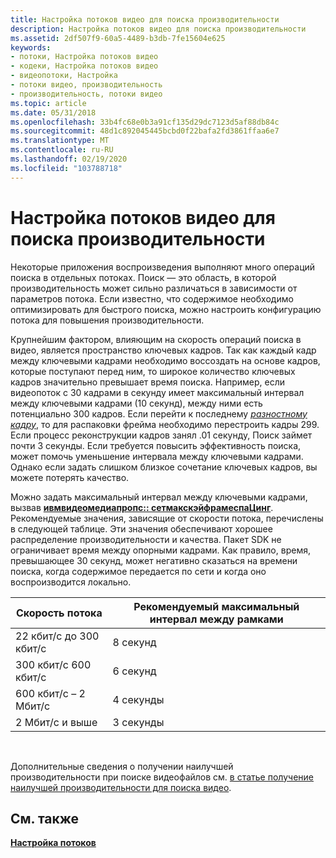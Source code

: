 ```yaml
---
title: Настройка потоков видео для поиска производительности
description: Настройка потоков видео для поиска производительности
ms.assetid: 2df507f9-60a5-4489-b3db-7fe15604e625
keywords:
- потоки, Настройка потоков видео
- кодеки, Настройка потоков видео
- видеопотоки, Настройка
- потоки видео, производительность
- производительность, потоки видео
ms.topic: article
ms.date: 05/31/2018
ms.openlocfilehash: 33b4fc68e0b3a91cf135d29dc7123d5af88db84c
ms.sourcegitcommit: 48d1c892045445bcbd0f22bafa2fd3861ffaa6e7
ms.translationtype: MT
ms.contentlocale: ru-RU
ms.lasthandoff: 02/19/2020
ms.locfileid: "103788718"
---
```

# <a name="configuring-video-streams-for-seeking-performance"></a>Настройка потоков видео для поиска производительности

Некоторые приложения воспроизведения выполняют много операций поиска в отдельных потоках. Поиск — это область, в которой производительность может сильно различаться в зависимости от параметров потока. Если известно, что содержимое необходимо оптимизировать для быстрого поиска, можно настроить конфигурацию потока для повышения производительности.

Крупнейшим фактором, влияющим на скорость операций поиска в видео, является пространство ключевых кадров. Так как каждый кадр между ключевыми кадрами необходимо воссоздать на основе кадров, которые поступают перед ним, то широкое количество ключевых кадров значительно превышает время поиска. Например, если видеопоток с 30 кадрами в секунду имеет максимальный интервал между ключевыми кадрами (10 секунд), между ними есть потенциально 300 кадров. Если перейти к последнему [*разностному кадру*](wmformat-glossary.md), то для распаковки фрейма необходимо перестроить кадры 299. Если процесс реконструкции кадров занял .01 секунду, Поиск займет почти 3 секунды. Если требуется повысить эффективность поиска, может помочь уменьшение интервала между ключевыми кадрами. Однако если задать слишком близкое сочетание ключевых кадров, вы можете потерять качество.

Можно задать максимальный интервал между ключевыми кадрами, вызвав [**ивмвидеомедиапропс:: сетмакскэйфрамеспаЦинг**](/previous-versions/windows/desktop/api/Wmsdkidl/nf-wmsdkidl-iwmvideomediaprops-setmaxkeyframespacing). Рекомендуемые значения, зависящие от скорости потока, перечислены в следующей таблице. Эти значения обеспечивают хорошее распределение производительности и качества. Пакет SDK не ограничивает время между опорными кадрами. Как правило, время, превышающее 30 секунд, может негативно сказаться на времени поиска, когда содержимое передается по сети и когда оно воспроизводится локально.



| Скорость потока             | Рекомендуемый максимальный интервал между рамками |
|----------------------|-------------------------------------|
| 22 кбит/с до 300 кбит/с  | 8 секунд                           |
| 300 кбит/с 600 кбит/с | 6 секунд                           |
| 600 кбит/с – 2 Мбит/с   | 4 секунды                           |
| 2 Мбит/с и выше    | 3 секунды                           |



 

Дополнительные сведения о получении наилучшей производительности при поиске видеофайлов см. [в статье получение наилучшей производительности для поиска видео](getting-the-best-video-seeking-performance.md).

## <a name="related-topics"></a>См. также

<dl> <dt>

[**Настройка потоков**](configuring-streams.md)
</dt> </dl>

 

 




